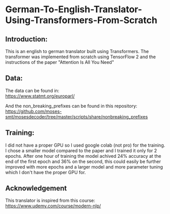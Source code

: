 # German-To-English-Translator-Using-Transformers-From-Scratch

## Introduction:
This is an english to german translator built using Transformers. The transformer was implemented from scratch using TensorFlow 2 and the instructions of the paper "Attention Is All You Need"

## Data:
The data can be found in:  
https://www.statmt.org/europarl/ 

And the non_breaking_prefixes can be found in this repository:  
https://github.com/moses-smt/mosesdecoder/tree/master/scripts/share/nonbreaking_prefixes

## Training:
I did not have a proper GPU so I used google colab (not pro) for the training. I chose a smaller model compared to the paper and I trained it only for 2 epochs.
After one hour of training the model achived 24% accuracy at the end of the first epoch and 36% on the second, this could easily be further improved with more epochs and a larger model and more parameter tuning which I don't have the proper GPU for.

## Acknowledgement
This translator is inspired from this course: https://www.udemy.com/course/modern-nlp/
